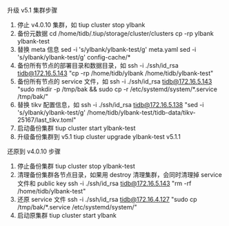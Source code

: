 升级 v5.1 集群步骤





1. 停止 v4.0.10 集群，如 
tiup cluster stop ylbank
2. 备份元数据
cd /home/tidb/.tiup/storage/cluster/clusters 
cp -rp ylbank  ylbank-test
3. 替换 meta 信息
sed -i 's/ylbank/ylbank-test/g' meta.yaml
sed -i 's/ylbank/ylbank-test/g' config-cache/*
4. 备份所有节点的部署目录和数据目录，如
ssh -i ./ssh/id_rsa tidb@172.16.5.143 "cp -rp /home/tidb/ylbank /home/tidb/ylbank-test"
5. 备份所有节点的 service 文件，如
ssh -i ./ssh/id_rsa tidb@172.16.5.143 "sudo mkdir -p /tmp/bak && sudo cp -r /etc/systemd/system/*.service /tmp/bak/"
6. 替换 tikv 配置信息，如
ssh -i ./ssh/id_rsa tidb@172.16.5.138 "sed -i 's/ylbank/ylbank-test/g' /home/tidb/ylbank-test/tidb-data/tikv-25167/last_tikv.toml"
7. 启动备份集群
tiup cluster start ylbank-test
8. 升级备份集群到 v5.1
tiup cluster upgrade ylbank-test v5.1.1

还原到 v4.0.10 步骤
1. 停止备份集群
tiup cluster stop ylbank-test
2. 清理备份集群各节点目录，如果用 destroy 清理集群，会同时清理掉 service 文件和 public key
ssh -i ./ssh/id_rsa tidb@172.16.5.143 "rm -rf /home/tidb/ylbank-test"
3. 还原 service 文件
ssh -i ./ssh/id_rsa tidb@172.16.4.127 "sudo cp /tmp/bak/*.service /etc/systemd/system/"
4. 启动原集群
tiup cluster start ylbank
